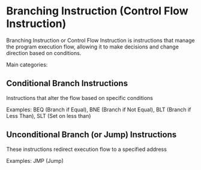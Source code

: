 # Branching Instruction (Control Flow Instruction)

Branching Instruction or Control Flow Instruction is instructions that manage the program execution flow, allowing it to make decisions and change direction based on conditions.

Main categories:

## Conditional Branch Instructions

Instructions that alter the flow based on specific conditions

Examples: BEQ (Branch if Equal), BNE (Branch if Not Equal), BLT (Branch if Less Than), SLT (Set on less than)

## Unconditional Branch (or Jump) Instructions

These instructions redirect execution flow to a specified address

Examples: JMP (Jump)
